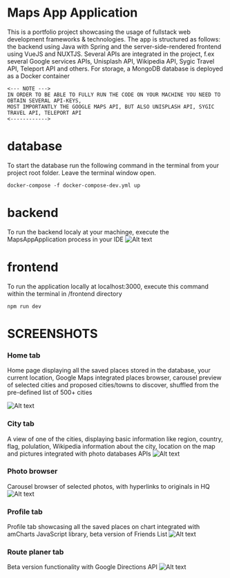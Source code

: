 # Maps App Application
This is a portfolio project showcasing the usage of fullstack web development frameworks & technologies. The app is structured as follows: the backend using Java with Spring
and the server-side-rendered frontend using VueJS and NUXTJS. Several APIs are integrated in the project, f.ex several Google services APIs, Unisplash API, Wikipedia API, Sygic Travel API, Teleport API and others. For storage, a MongoDB database is deployed as a Docker container

    <--- NOTE --->
    IN ORDER TO BE ABLE TO FULLY RUN THE CODE ON YOUR MACHINE YOU NEED TO OBTAIN SEVERAL API-KEYS, 
    MOST IMPORTANTLY THE GOOGLE MAPS API, BUT ALSO UNISPLASH API, SYGIC TRAVEL API, TELEPORT API
    <------------>

# database

To start the database run the following command in the terminal from your project root folder. Leave the terminal window open.

    docker-compose -f docker-compose-dev.yml up

# backend

To run the backend localy at your machinge, execute the MapsAppApplication process in your IDE
![Alt text](frontend/assets/pictures/execute_backend.PNG?raw=true "Optional Title")


# frontend

To run the application locally at localhost:3000, execute this command within the terminal in /frontend directory

    npm run dev

# SCREENSHOTS

### Home tab
Home page displaying all the saved places stored in the database, your current location, Google Maps integrated places browser, carousel preview of selected cities and proposed cities/towns to discover, shuffled from the pre-defined list of 500+ cities

![Alt text](frontend/assets/pictures/myplaces.png?raw=true "Optional Title")
### City tab
A view of one of the cities, displaying basic information like region, country, flag, polulation, Wikipedia information about the city, location on the map and pictures integrated with photo databases APIs
![Alt text](frontend/assets/pictures/paris.png?raw=true "Optional Title")
### Photo browser
Carousel browser of selected photos, with hyperlinks to originals in HQ
![Alt text](frontend/assets/pictures/paris_ss.png?raw=true "Optional Title")
### Profile tab
Profile tab showcasing all the saved places on chart integrated with amCharts JavaScript library, beta version of Friends List
![Alt text](frontend/assets/pictures/profile.png?raw=true "Optional Title")
### Route planer tab
Beta version functionality with Google Directions API
![Alt text](frontend/assets/pictures/plan_route.png?raw=true "Optional Title")



